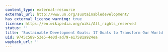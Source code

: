 ```yaml
---
content_type: external-resource
external_url: http://www.un.org/sustainabledevelopment/
has_external_license_warning: true
license: https://en.wikipedia.org/wiki/All_rights_reserved
status: ''
title: 'Sustainable Development Goals: 17 Goals to Transform Our World'
uid: 9745c589-53e5-4e0d-ad79-e17581a924ea
wayback_url: ''
---
```

